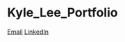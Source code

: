 # Kyle_Lee_Portfolio

[Email](kylelee2062@gmail.com)
[LinkedIn](https://www.linkedin.com/in/kyle-lee-47b6761a8/)
